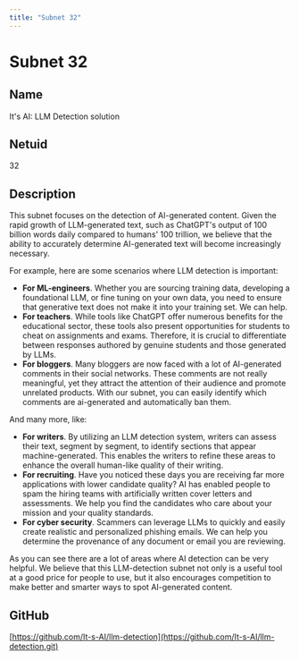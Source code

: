```yaml
---
title: "Subnet 32"
---
```


# Subnet 32

## Name

It's AI: LLM Detection solution

## Netuid
32

## Description

This subnet focuses on the detection of AI-generated content. Given the rapid growth of LLM-generated text, such as
ChatGPT's output of 100 billion words daily compared to humans' 100 trillion,
we believe that the ability to accurately determine AI-generated text will become increasingly necessary.

For example, here are some scenarios where LLM detection is important:

* **For ML-engineers**. Whether you are sourcing training data, developing a foundational LLM, or fine tuning on your own data,
you need to ensure that generative text does not make it into your training set. We can help.
* **For teachers**. While tools like ChatGPT offer numerous benefits for the educational sector, these tools also present opportunities for students to cheat on assignments and exams. 
Therefore, it is crucial to differentiate between responses authored by genuine students and those generated by LLMs.
* **For bloggers**. Many bloggers are now faced with a lot of AI-generated comments in 
their social networks. These comments are not really meaningful, yet they attract the attention of their audience and promote unrelated products.
With our subnet, you can easily identify which comments are ai-generated and automatically ban them.

And many more, like:
* **For writers**.  By utilizing an LLM detection system, writers can assess their text, segment by segment, to identify sections that appear
machine-generated. This enables the writers to refine these areas to enhance the overall human-like quality of their writing.
* **For recruiting**. Have you noticed these days you are receiving far more applications with lower candidate quality?
AI has enabled people to spam the hiring teams with artificially written cover 
letters and assessments. We help you find the candidates who care about your mission and your quality standards.
* **For cyber security**. Scammers can leverage LLMs to quickly and easily create realistic and personalized phishing emails. 
We can help you determine the provenance of any document or email you are reviewing.

As you can see there are a lot of areas where AI detection can
be very helpful. We believe that this LLM-detection subnet
not only is a useful tool at a good price for people to use,
but it also encourages competition to make better and smarter ways to spot AI-generated content.

## GitHub

[https://github.com/It-s-AI/llm-detection](https://github.com/It-s-AI/llm-detection.git)

<!-- 

| HYPERPARAMETER           | VALUE                |
|--------------------------|----------------------|
| rho                      | 10                   |
| kappa                    | 32767                |
| immunity_period          | 7200                 |
| min_allowed_weights      | 1                    |
| max_weight_limit         | 65535                |
| tempo                    | 360                  |
| min_difficulty           | 18446744073709551615 |
| max_difficulty           | 18446744073709551615 |
| weights_version          | 0                    |
| weights_rate_limit       | 100                  |
| adjustment_interval      | 360                  |
| activity_cutoff          | 5000                 |
| registration_allowed     | True                 |
| target_regs_per_interval | 1                    |
| min_burn                 | 1                    |
| max_burn                 | 100000000000         |
| bonds_moving_avg         | 900000               |
| max_regs_per_block       | 1                    |
| serving_rate_limit       | 50                   |
| max_validators           | 64                   |

-->
